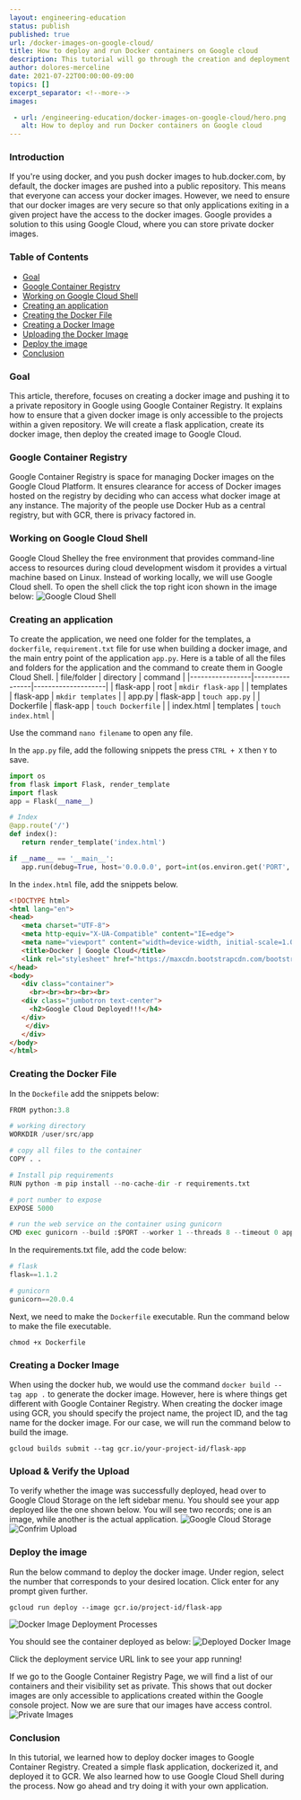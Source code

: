 ```yaml
---
layout: engineering-education
status: publish
published: true
url: /docker-images-on-google-cloud/
title: How to deploy and run Docker containers on Google cloud
description: This tutorial will go through the creation and deployment of Docker containers to Google cloud.
author: dolores-merceline
date: 2021-07-22T00:00:00-09:00
topics: []
excerpt_separator: <!--more-->
images:

 - url: /engineering-education/docker-images-on-google-cloud/hero.png
   alt: How to deploy and run Docker containers on Google cloud
---
```


### Introduction
If you're using docker, and you push docker images to hub.docker.com, by default, the docker images are pushed into a public repository. This means that everyone can access your docker images. However, we need to ensure that our docker images are very secure so that only applications exiting in a given project have the access to the docker images. Google provides a solution to this using Google Cloud, where you can store private docker images.

### Table of Contents
- [Goal](#goal)
- [Google Container Registry](#google-container-registry)
- [Working on Google Cloud Shell](#working-on-google-cloud-shell)
- [Creating an application](#creating-an-application)
- [Creating the Docker File](#creating-the-docker-file)
- [Creating a Docker Image](#creating-a-docker-image)
- [Uploading the Docker Image](#upload-&-verify-the-upload)
- [Deploy the image](#deploy-the-image)
- [Conclusion](#conclusion)

### Goal
This article, therefore, focuses on creating a docker image and pushing it to a private repository in Google using Google Container Registry. It explains how to ensure that a given docker image is only accessible to the projects within a given repository. We will create a flask application, create its docker image, then deploy the created image to Google Cloud.

### Google Container Registry
Google Container Registry is space for managing Docker images on the Google Cloud Platform. It ensures clearance for access of Docker images hosted on the registry by deciding who can access what docker image at any instance. The majority of the people use Docker Hub as a central registry, but with GCR, there is privacy factored in.

### Working on Google Cloud Shell
Google Cloud Shelley the free environment that provides command-line access to resources during cloud development wisdom it provides a virtual machine based on Linux. Instead of working locally, we will use Google Cloud shell. To open the shell click the top right icon shown in the image below:
![Google Cloud Shell](/engineering-education/docker-images-on-google-cloud/shell.png)

### Creating an application
To create the application, we need one folder for the templates, a `dockerfile`, `requirement.txt` file for use when building a docker image, and the main entry point of the application `app.py`. Here is a table of all the files and folders for the application and the command to create them in Google Cloud Shell.
| file/folder | directory | command |
|-----------------|----------------|--------------------|
| flask-app | root | `mkdir flask-app` |
| templates | flask-app | `mkdir templates` |
| app.py | flask-app | `touch app.py` |
| Dockerfile | flask-app | `touch Dockerfile` |
| index.html | templates | `touch index.html` |

Use the command `nano filename` to open any file.

In the `app.py` file, add the following snippets the press `CTRL + X` then `Y` to save.

```py
import os
from flask import Flask, render_template
import flask
app = Flask(__name__)

# Index
@app.route('/')
def index():
   return render_template('index.html')

if __name__ == '__main__':
   app.run(debug=True, host='0.0.0.0', port=int(os.environ.get('PORT', 8080)))
```

In the `index.html` file, add the snippets below.

```html
<!DOCTYPE html>
<html lang="en">
<head>
   <meta charset="UTF-8">
   <meta http-equiv="X-UA-Compatible" content="IE=edge">
   <meta name="viewport" content="width=device-width, initial-scale=1.0">
   <title>Docker | Google Cloud</title>
   <link rel="stylesheet" href="https://maxcdn.bootstrapcdn.com/bootstrap/3.3.7/css/bootstrap.min.css">
</head>
<body>
   <div class="container">
     <br><br><br><br><br>
   <div class="jumbotron text-center">
     <h2>Google Cloud Deployed!!!</h4>
   </div>
    </div>  
   </div> 
</body>
</html>
```

### Creating the Docker File
In the `Dockefile` add the snippets below:

```py
FROM python:3.8

# working directory
WORKDIR /user/src/app

# copy all files to the container
COPY . .

# Install pip requirements
RUN python -m pip install --no-cache-dir -r requirements.txt

# port number to expose
EXPOSE 5000

# run the web service on the container using gunicorn
CMD exec gunicorn --build :$PORT --worker 1 --threads 8 --timeout 0 app:app
```

In the requirements.txt file, add the code below:
```py
# flask 
flask==1.1.2

# gunicorn
gunicorn==20.0.4
```

Next, we need to make the `Dockerfile` executable. Run the command below to make the file executable.
```shell
chmod +x Dockerfile
```
### Creating a Docker Image
When using the docker hub, we would use the command `docker build --tag app .` to generate the docker image. However, here is where things get different with Google Container Registry. When creating the docker image using GCR, you should specify the project name, the project ID, and the tag name for the docker image. For our case, we will run the command below to build the image.

```shell
gcloud builds submit --tag gcr.io/your-project-id/flask-app
```

### Upload & Verify the Upload
To verify whether the image was successfully deployed, head over to Google Cloud Storage on the left sidebar menu. You should see your app deployed like the one shown below. You will see two records; one is an image, while another is the actual application.
![Google Cloud Storage](/engineering-education/docker-images-on-google-cloud/storage.png)
![Confrim Upload](/engineering-education/docker-images-on-google-cloud/confirm-upload.png)


### Deploy the image
Run the below command to deploy the docker image. Under region, select the number that corresponds to your desired location. Click enter for any prompt given further.
```shell
gcloud run deploy --image gcr.io/project-id/flask-app
```
![Docker Image Deployment Processes](/engineering-education/docker-images-on-google-cloud/deploying.png)

You should see the container deployed as below:
![Deployed Docker Image](/engineering-education/docker-images-on-google-cloud/deployed.png)

Click the deployment  service URL link to see your app running!

If we go to the Google Container Registry Page, we will find a list of our containers and their visibility set as private. This shows that out docker images are only accessible to applications created within the Google console project. Now we are sure that our images have access control.
![Private Images](/engineering-education/docker-images-on-google-cloud/private.png)

### Conclusion
In this tutorial, we learned how to deploy docker images to Google Container Registry. Created a simple flask application, dockerized it, and deployed it to GCR. We also learned how to use Google Cloud Shell during the process. Now go ahead and try doing it with your own application.
